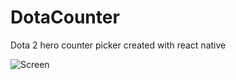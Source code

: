 # DotaCounter
Dota 2 hero counter picker created with react native

![Screen](https://github.com/MadeBaruna/DotaCounter/raw/master/screen.gif)